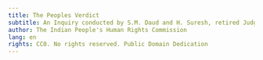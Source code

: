 ```yaml
---
title: The Peoples Verdict
subtitle: An Inquiry conducted by S.M. Daud and H. Suresh, retired Judges of the Bombay High Court into the Bombay Riots of December 1992 & January 1993
author: The Indian People's Human Rights Commission
lang: en
rights: CC0. No rights reserved. Public Domain Dedication
---
```

